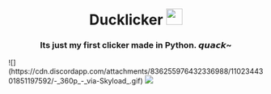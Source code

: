 <h1 align="center">Ducklicker</a> 
<img src="https://www.freepngimg.com/thumb/machine/47280-8-rubber-duck-hq-image-free-png.png" height="32"/></h1>
<h3 align="center">Its just my first clicker made in Python. 𝙦𝙪𝙖𝙘𝙠~</h3>
![](https://cdn.discordapp.com/attachments/836255976432336988/1102344301851197592/-_360p_-_via-Skyload_.gif)
<img src="https://cdn.discordapp.com/attachments/836255976432336988/1102344301851197592/-_360p_-_via-Skyload_.gif"/></h1>
